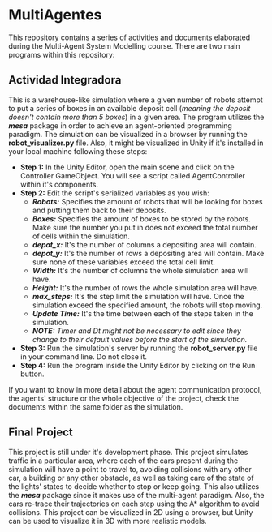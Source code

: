 # MultiAgentes

This repository contains a series of activities and documents elaborated during the Multi-Agent System Modelling course. There are two main programs within this repository:

## Actividad Integradora
This is a warehouse-like simulation where a given number of robots attempt to put a series of boxes in an available deposit cell (*meaning the deposit doesn't contain more than 5 boxes*) in a given area. The program utilizes the ***mesa*** package in order to achieve an agent-oriented programming paradigm. The simulation can be visualized in a browser by running the **robot_visualizer.py** file. Also, it might be visualized in Unity if it's installed in your local machine following these steps:

  - **Step 1:** In the Unity Editor, open the main scene and click on the Controller GameObject. You will see a script called AgentController within it's components. 
  - **Step 2:** Edit the script's serialized variables as you wish:
    - ***Robots:*** Specifies the amount of robots that will be looking for boxes and putting them back to their deposits.
    - ***Boxes:*** Specifies the amount of boxes to be stored by the robots. Make sure the number you put in does not exceed the total number of cells within the simulation.
    - ***depot_x:*** It's the number of columns a depositing area will contain. 
    - ***depot_y:*** It's the number of rows a depositing area will contain. Make sure none of these variables exceed the total cell limit.
    - ***Width:*** It's the number of columns the whole simulation area will have.
    - ***Height:*** It's the number of rows the whole simulation area will have.
    - ***max_steps:*** It's the step limit the simulation will have. Once the simulation exceed the specified amount, the robots will stop moving.
    - ***Update Time:*** It's the time between each of the steps taken in the simulation.
    - ***NOTE:*** *Timer and Dt might not be necessary to edit since they change to their default values before the start of the simulation.*
  - **Step 3:** Run the simulation's server by running the **robot_server.py** file in your command line. Do not close it.
  - **Step 4:** Run the program inside the Unity Editor by clicking on the Run button.

If you want to know in more detail about the agent communication protocol, the agents' structure or the whole objective of the project, check the documents within the same folder as the simulation.

## Final Project
This project is still under it's development phase. This project simulates traffic in a particular area, where each of the cars present during the simulation will have a point to travel to, avoiding collisions with any other car, a building or any other obstacle, as well as taking care of the state of the lights' states to decide whether to stop or keep going. This also utilizes the ***mesa*** package since it makes use of the multi-agent paradigm. Also, the cars re-trace their trajectories on each step using the A* algorithm to avoid collisions. This project can be visualized in 2D using a browser, but Unity can be used to visualize it in 3D with more realistic models.
